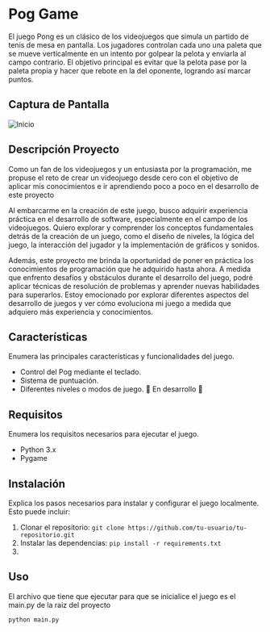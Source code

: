 # Pog Game

El juego Pong es un clásico de los videojuegos que simula un partido de tenis de mesa en pantalla. 
Los jugadores controlan cada uno una paleta que se mueve verticalmente en un intento por golpear la pelota y enviarla al campo contrario.
El objetivo principal es evitar que la pelota pase por la paleta propia y hacer que rebote en la del oponente, logrando así marcar puntos.

## Captura de Pantalla

![Inicio](https://github.com/Dann-13/Juego_Pong/assets/112647085/248a439b-4501-46a0-9c7a-69da62a38f5f)


## Descripción Proyecto
Como un fan de los videojuegos y un entusiasta por la programación, me propuse el reto de crear un videojuego desde cero con el objetivo de aplicar mis conocimientos e ir aprendiendo poco a poco en el desarrollo de este proyecto

Al embarcarme en la creación de este juego, busco adquirir experiencia práctica en el desarrollo de software,
especialmente en el campo de los videojuegos. Quiero explorar y comprender los conceptos fundamentales detrás de la creación de un juego, como el diseño de niveles, la lógica del juego, 
la interacción del jugador y la implementación de gráficos y sonidos.

Además, este proyecto me brinda la oportunidad de poner en práctica los conocimientos de programación que he adquirido hasta ahora.
A medida que enfrento desafíos y obstáculos durante el desarrollo del juego, podré aplicar técnicas de resolución de problemas y aprender nuevas habilidades para superarlos. 
Estoy emocionado por explorar diferentes aspectos del desarrollo de juegos y ver cómo evoluciona mi juego a medida que adquiero más experiencia y conocimientos.

## Características

Enumera las principales características y funcionalidades del juego.

- Control del Pog mediante el teclado.
- Sistema de puntuación.
- Diferentes niveles o modos de juego. :construction: En desarrollo :construction:

## Requisitos

Enumera los requisitos necesarios para ejecutar el juego.

- Python 3.x
- Pygame

## Instalación

Explica los pasos necesarios para instalar y configurar el juego localmente. Esto puede incluir:

1. Clonar el repositorio: `git clone https://github.com/tu-usuario/tu-repositorio.git`
2. Instalar las dependencias: `pip install -r requirements.txt`
3. 
## Uso

El archivo que tiene que ejecutar para que se inicialice el juego es el main.py de la raiz del proyecto

```bash
python main.py

